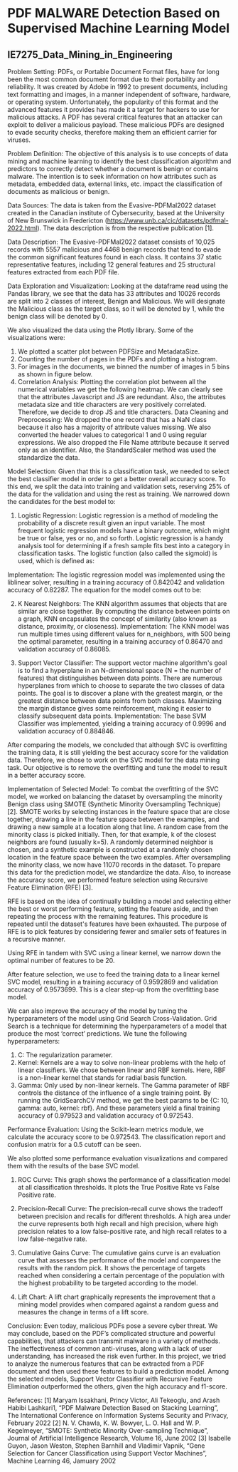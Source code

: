 
# PDF MALWARE Detection Based on Supervised Machine Learning Model
## IE7275_Data_Mining_in_Engineering

Problem Setting:
PDFs, or Portable Document Format files, have for long been the most common document format
due to their portability and reliability. It was created by Adobe in 1992 to present documents,
including text formatting and images, in a manner independent of software, hardware, or operating
system. Unfortunately, the popularity of this format and the advanced features it provides has made
it a target for hackers to use for malicious attacks. A PDF has several critical features that an
attacker can exploit to deliver a malicious payload. These malicious PDFs are designed to evade
security checks, therefore making them an efficient carrier for viruses.

Problem Definition:
The objective of this analysis is to use concepts of data mining and machine learning to identify
the best classification algorithm and predictors to correctly detect whether a document is benign
or contains malware. The intention is to seek information on how attributes such as metadata,
embedded data, external links, etc. impact the classification of documents as malicious or benign.

Data Sources:
The data is taken from the Evasive-PDFMal2022 dataset created in the Canadian institute of
Cybersecurity, based at the University of New Brunswick in Fredericton
(https://www.unb.ca/cic/datasets/pdfmal-2022.html). The data description is from the respective
publication [1].

Data Description:
The Evasive-PDFMal2022 dataset consists of 10,025 records with 5557 malicious and 4468
benign records that tend to evade the common significant features found in each class. It contains
37 static representative features, including 12 general features and 25 structural features extracted
from each PDF file.

Data Exploration and Visualization:
Looking at the dataframe read using the Pandas library, we see that the data has 33 attributes and
10026 records are split into 2 classes of interest, Benign and Malicious. We will designate the Malicious
class as the target class, so it will be denoted by 1, while the benign class will be denoted by 0.

We also visualized the data using the Plotly library. Some of the visualizations were:
1. We plotted a scatter plot between PDFSize and MetadataSize.
2. Counting the number of pages in the PDFs and plotting a histogram.
3. For images in the documents, we binned the number of images in 5 bins as shown in figure
below.
4. Correlation Analysis: Plotting the correlation plot between all the numerical variables we get
the following heatmap.
We can clearly see that the attributes Javascript and JS are redundant. Also, the attributes metadata
size and title characters are very positively correlated. Therefore, we decide to drop JS and title
characters.
Data Cleaning and Preprocessing:
We dropped the one record that has a NaN class because it also has a majority of attribute values
missing. We also converted the header values to categorical 1 and 0 using regular expressions. We
also dropped the File Name attribute because it served only as an identifier. Also, the StandardScaler
method was used the standardize the data.

Model Selection:
Given that this is a classification task, we needed to select the best classifier model in order to get
a better overall accuracy score. To this end, we split the data into training and validation sets,
reserving 25% of the data for the validation and using the rest as training. We narrowed down the
candidates for the best model to:

1. Logistic Regression:
Logistic regression is a method of modeling the probability of a discrete result given an input
variable. The most frequent logistic regression models have a binary outcome, which might be
true or false, yes or no, and so forth. Logistic regression is a handy analysis tool for determining
if a fresh sample fits best into a category in classification tasks.
The logistic function (also called the sigmoid) is used, which is defined as:

Implementation: The logistic regression model was implemented using the liblinear solver,
resulting in a training accuracy of 0.842042 and validation accuracy of 0.82287.
The equation for the model comes out to be:


2. K Nearest Neighbors:
The KNN algorithm assumes that objects that are similar are close together. By computing the
distance between points on a graph, KNN encapsulates the concept of similarity (also known
as distance, proximity, or closeness).
Implementation: The KNN model was run multiple times using different values for
n_neighbors, with 500 being the optimal parameter, resulting in a training accuracy of 0.86470
and validation accuracy of 0.86085.

3. Support Vector Classifier:
The support vector machine algorithm's goal is to find a hyperplane in an N-dimensional space
(N = the number of features) that distinguishes between data points. There are numerous
hyperplanes from which to choose to separate the two classes of data points. The goal is to
discover a plane with the greatest margin, or the greatest distance between data points from
both classes. Maximizing the margin distance gives some reinforcement, making it easier to
classify subsequent data points.
Implementation: The base SVM Classifier was implemented, yielding a training accuracy of
0.9996 and validation accuracy of 0.884846.

After comparing the models, we concluded that although SVC is overfitting the training data, it is
still yielding the best accuracy score for the validation data. Therefore, we chose to work on the
SVC model for the data mining task. Our objective is to remove the overfitting and tune the model
to result in a better accuracy score.

Implementation of Selected Model:
To combat the overfitting of the SVC model, we worked on balancing the dataset by oversampling
the minority Benign class using SMOTE (Synthetic Minority Oversampling Technique) [2].
SMOTE works by selecting instances in the feature space that are close together, drawing a line in
the feature space between the examples, and drawing a new sample at a location along that line. A
random case from the minority class is picked initially. Then, for that example, k of the closest
neighbors are found (usually k=5). A randomly determined neighbor is chosen, and a synthetic
example is constructed at a randomly chosen location in the feature space between the two examples.
After oversampling the minority class, we now have 11070 records in the dataset. To prepare this
data for the prediction model, we standardize the data. Also, to increase the accuracy score, we
performed feature selection using Recursive Feature Elimination (RFE) [3].

RFE is based on the idea of continually building a model and selecting either the best or worst
performing feature, setting the feature aside, and then repeating the process with the remaining
features. This procedure is repeated until the dataset's features have been exhausted. The purpose
of RFE is to pick features by considering fewer and smaller sets of features in a recursive manner.

Using RFE in tandem with SVC using a linear kernel, we narrow down the optimal number of
features to be 20. 

After feature selection, we use to feed the training data to a linear kernel SVC model, resulting in a
training accuracy of 0.9592869 and validation accuracy of 0.9573699. This is a clear step-up from
the overfitting base model.

We can also improve the accuracy of the model by tuning the hyperparameters of the model using
Grid Search Cross-Validation. Grid Search is a technique for determining the hyperparameters of
a model that produce the most ‘correct’ predictions. We tune the following hyperparameters:
1. C: The regularization parameter.
2. Kernel: Kernels are a way to solve non-linear problems with the help of linear classifiers. We
chose between linear and RBF kernels. Here, RBF is a non-linear kernel that stands for radial
basis function.
3. Gamma: Only used by non-linear kernels. The Gamma parameter of RBF controls the distance of
the influence of a single training point.
By running the GridSearchCV method, we get the best params to be {C: 10, gamma: auto, kernel:
rbf}. And these parameters yield a final training accuracy of 0.979523 and validation accuracy of
0.972543.

Performance Evaluation:
Using the Scikit-learn metrics module, we calculate the accuracy score to be 0.972543. The
classification report and confusion matrix for a 0.5 cutoff can be seen.


We also plotted some performance evaluation visualizations and compared them with the results
of the base SVC model.
1. ROC Curve: This graph shows the performance of a classification model at all classification
thresholds. It plots the True Positive Rate vs False Positive rate.

2. Precision-Recall Curve: The precision-recall curve shows the tradeoff between precision and
recalls for different thresholds. A high area under the curve represents both high recall and high
precision, where high precision relates to a low false-positive rate, and high recall relates to a
low false-negative rate.

3. Cumulative Gains Curve: The cumulative gains curve is an evaluation curve that assesses the
performance of the model and compares the results with the random pick. It shows the
percentage of targets reached when considering a certain percentage of the population with
the highest probability to be targeted according to the model.

4. Lift Chart: A lift chart graphically represents the improvement that a mining model provides
when compared against a random guess and measures the change in terms of a lift score.


Conclusion:
Even today, malicious PDFs pose a severe cyber threat. We may conclude, based on the PDF’s
complicated structure and powerful capabilities, that attackers can transmit malware in a variety
of methods. The ineffectiveness of common anti-viruses, along with a lack of user understanding,
has increased the risk even further. In this project, we tried to analyze the numerous features that
can be extracted from a PDF document and then used these features to build a prediction model.
Among the selected models, Support Vector Classifier with Recursive Feature Elimination
outperformed the others, given the high accuracy and f1-score.

References:
[1] Maryam Issakhani, Princy Victor, Ali Tekeoglu, and Arash Habibi Lashkari1, “PDF Malware
Detection Based on Stacking Learning”, The International Conference on Information Systems
Security and Privacy, February 2022
[2] N. V. Chawla, K. W. Bowyer, L. O. Hall and W. P. Kegelmeyer, “SMOTE: Synthetic Minority
Over-sampling Technique”, Journal of Artificial Intelligence Research, Volume 16, June 2002
[3] Isabelle Guyon, Jason Weston, Stephen Barnhill and Vladimir Vapnik, “Gene Selection for
Cancer Classification using Support Vector Machines”, Machine Learning 46, Jamuary 2002
